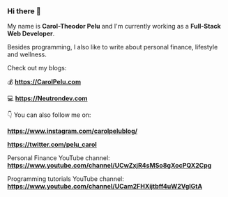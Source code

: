 ### Hi there 👋

<!--
**Tynael/Tynael** is a ✨ _special_ ✨ repository because its `README.md` (this file) appears on your GitHub profile.

Here are some ideas to get you started:

- 🔭 I’m currently working on ...
- 🌱 I’m currently learning ...
- 👯 I’m looking to collaborate on ...
- 🤔 I’m looking for help with ...
- 💬 Ask me about ...
- 📫 How to reach me: ...
- 😄 Pronouns: ...
- ⚡ Fun fact: ...
-->
My name is **Carol-Theodor Pelu** and I'm currently working as a **Full-Stack Web Developer**.

Besides programming, I also like to write about personal finance, lifestyle and wellness.

Check out my blogs:

💰 **https://CarolPelu.com**

💻 **https://Neutrondev.com**


👇 You can also follow me on:

**https://www.instagram.com/carolpelublog/**

**https://twitter.com/pelu_carol**

Personal Finance YouTube channel: **https://www.youtube.com/channel/UCwZxjR4sMSo8gXocPQX2Cpg**

Programming tutorials YouTube channel: **https://www.youtube.com/channel/UCam2FHXijtbff4uW2VglGtA**
